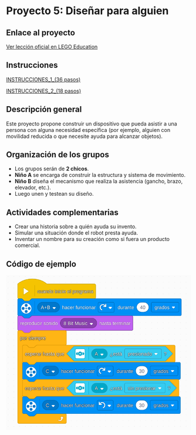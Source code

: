
# Proyecto 5: Diseñar para alguien
## Enlace al proyecto
[Ver lección oficial en LEGO Education](https://education.lego.com/es-es/lessons/prime-invention-squad/design-for-someone/)

## Instrucciones

[INSTRUCCIONES_1_(36 pasos)](https://assets.education.lego.com/v3/assets/blt293eea581807678a/blt2e399cf8d3b5ae05/5ec9720da8bb8c02ad27b20f/design-for-someone-bi-pdf-book1of2.pdf?locale=es-es)

[INSTRUCCIONES_2_(18 pasos)](https://assets.education.lego.com/v3/assets/blt293eea581807678a/bltfa53bbbf3c618f5a/5ec97160f8b8c35280dc0696/design-for-someone-bi-pdf-book2of2.pdf?locale=es-es)


## Descripción general
Este proyecto propone construir un dispositivo que pueda asistir a una persona con alguna necesidad específica (por ejemplo, alguien con movilidad reducida o que necesite ayuda para alcanzar objetos).

## Organización de los grupos
- Los grupos serán de **2 chicos**.
- **Niño A** se encarga de construir la estructura y sistema de movimiento.
- **Niño B** diseña el mecanismo que realiza la asistencia (gancho, brazo, elevador, etc.).
- Luego unen y testean su diseño.

## Actividades complementarias
- Crear una historia sobre a quién ayuda su invento.
- Simular una situación donde el robot presta ayuda.
- Inventar un nombre para su creación como si fuera un producto comercial.

## Código de ejemplo
![disenarCode](./img2/disenarCode.png)
